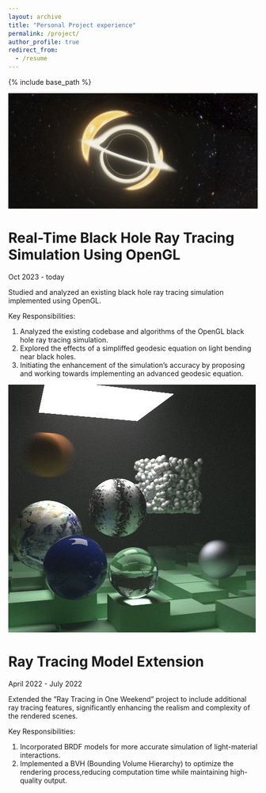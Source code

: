```yaml
---
layout: archive
title: "Personal Project experience"
permalink: /project/
author_profile: true
redirect_from:
  - /resume
---
```


{% include base_path %}



<!-- <!-- Publications
======
  <ul>{% for post in site.publications reversed %}
    {% include archive-single-cv.html %}
  {% endfor %}</ul> -->
  
<!-- Personal Project experience
====== -->
![img](/images/1.jpg)

# Real-Time Black Hole Ray Tracing Simulation Using OpenGL

Oct 2023 - today  

Studied and analyzed an existing black hole ray tracing simulation implemented using OpenGL.  

Key Responsibilities:  
1. Analyzed the existing codebase and algorithms of the OpenGL black hole ray tracing simulation. 
2. Explored the effects of a simpliffed geodesic equation on light bending near black holes. 
3. Initiating the enhancement of the simulation’s accuracy by proposing and working towards implementing an advanced geodesic equation.


![img](/images/2.png)

# Ray Tracing Model Extension

April 2022 - July 2022  

Extended the ”Ray Tracing in One Weekend” project to include additional ray tracing features, significantly enhancing the realism and complexity of the rendered scenes.  

Key Responsibilities:  
1. Incorporated BRDF models for more accurate simulation of light-material interactions. 
2. Implemented a BVH (Bounding Volume Hierarchy) to optimize the rendering process,reducing computation time while maintaining high-quality output.

